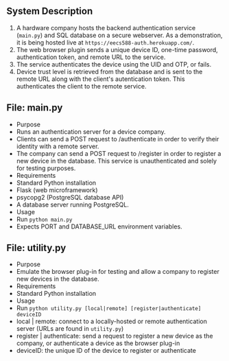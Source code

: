 ## System Description ##

1) A hardware company hosts the backend authentication service (`main.py`) and SQL database on a secure webserver. As a demonstration, it is being hosted live at `https://eecs588-auth.herokuapp.com/`.  
2) The web browser plugin sends a unique device ID, one-time password, authentication token, and remote URL to the service.  
3) The service authenticates the device using the UID and OTP, or fails.  
4) Device trust level is retrieved from the database and is sent to the remote URL along with the client's autentication token. This authenticates the client to the remote service.

## File: main.py ##

- Purpose  
 - Runs an authentication server for a device company.  
 - Clients can send a POST request to /authenticate in order to verify their identity with a remote server.  
 - The company can send a POST request to /register in order to register a new device in the database. This service is unauthenticated and solely for testing purposes.  
- Requirements  
 - Standard Python installation  
 - Flask (web microframework)  
 - psycopg2 (PostgreSQL database API)  
 - A database server running PostgreSQL.  
- Usage  
 - Run `python main.py`  
 - Expects PORT and DATABASE_URL environment variables.  

## File: utility.py ##

- Purpose  
 - Emulate the browser plug-in for testing and allow a company to register new devices in the database.
- Requirements  
 - Standard Python installation  
- Usage  
 - Run `python utility.py [local|remote] [register|authenticate] deviceID`  
 - local | remote: connect to a locally-hosted or remote authentication server (URLs are found in `utility.py`)
 - register | authenticate: send a request to register a new device as the company, or authenticate a device as the browser plug-in
 - deviceID: the unique ID of the device to register or authenticate
